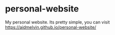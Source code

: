 # personal-website

My personal website. Its pretty simple, you can visit https://aidmelvin.github.io/personal-website/
